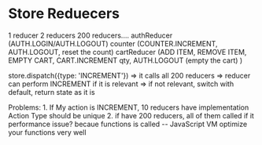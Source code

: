 # Store Reduecers

1 reducer
2 reducers
200 reducers....
    authReducer (AUTH.LOGIN/AUTH.LOGOUT)
    counter (COUNTER.INCREMENT, AUTH.LOGOUT, reset the count)
    cartReducer (ADD ITEM, 
                 REMOVE ITEM, 
                 EMPTY CART, 
                 CART.INCREMENT qty,
                 AUTH.LOGOUT (empty the cart)
                 )

store.dispatch({type: 'INCREMENT'})
    => it calls all 200 reducers
    => reducer can perform INCREMENT if it is relevant
    => if not relevant, switch with default, return state as it is

Problems:
    1. If My action is INCREMENT, 10 reducers have implementation
        Action Type should be unique
    2. if have 200 reducers, all of them called
        if it performance issue? becaue functions is called
            -- JavaScript VM optimize your functions very well
            

